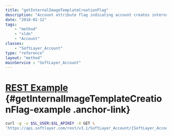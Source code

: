 ```yaml
---
title: "getInternalImageTemplateCreationFlag"
description: "Account attribute flag indicating account creates internal image templates."
date: "2018-02-12"
tags:
    - "method"
    - "sldn"
    - "Account"
classes:
    - "SoftLayer_Account"
type: "reference"
layout: "method"
mainService : "SoftLayer_Account"
---
```


# [REST Example](#getInternalImageTemplateCreationFlag-example) <a href="/article/rest/"><i class="fas fa-question"></i></a> {#getInternalImageTemplateCreationFlag-example .anchor-link} 
```bash
curl -g -u $SL_USER:$SL_APIKEY -X GET \
'https://api.softlayer.com/rest/v3.1/SoftLayer_Account/{SoftLayer_AccountID}/getInternalImageTemplateCreationFlag'
```
